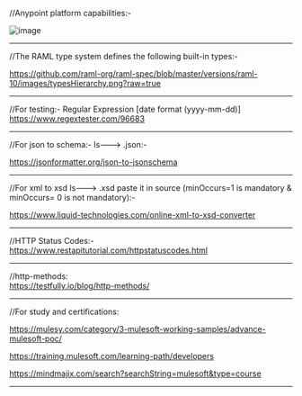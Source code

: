 //Anypoint platform capabilities:-

![image](https://github.com/bharatchim17/My-MuleSoft-Notes/assets/147084212/3c220dbf-93a4-4791-b7a6-aea00f4cb8f7)

--------------------------------------------------------------------------
//The RAML type system defines the following built-in types:-

https://github.com/raml-org/raml-spec/blob/master/versions/raml-10/images/typesHierarchy.png?raw=true

-------------------------------------------------------------------------------
//For testing:- Regular Expression [date format (yyyy-mm-dd)]
https://www.regextester.com/96683

-----------------------------------------------------------------------------
//For json to schema:-
Is---> .json:-
 
https://jsonformatter.org/json-to-jsonschema

----------------------------------------------------------------------------------
//For xml to xsd Is---> .xsd paste it in source (minOccurs=1 is mandatory & minOccurs= 0 is not mandatory):- 

https://www.liquid-technologies.com/online-xml-to-xsd-converter

--------------------------------------------------------------------------------------
//HTTP Status Codes:-
https://www.restapitutorial.com/httpstatuscodes.html

----------------------------------------------------------------------------------
//http-methods:  
https://testfully.io/blog/http-methods/

-------------------------------------------------------------------------------
//For study and certifications:

https://mulesy.com/category/3-mulesoft-working-samples/advance-mulesoft-poc/

https://training.mulesoft.com/learning-path/developers

https://mindmajix.com/search?searchString=mulesoft&type=course

-------------------------------------------------
